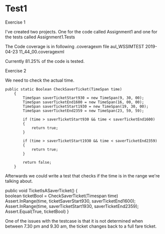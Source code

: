 # Test1

Exercise 1

I've created two projects. One for the code called Assignment1 and one for the tests called Assignment1.Tests

The Code coverage is in following .coveragexm file aul_WSSIMTEST 2019-04-23 11_44_00.coveragexml

Currently 81.25% of the code is tested.

Exercise 2

We need to check the actual time.

	public static Boolean CheckSaverTicket(TimeSpan time)
		{
			TimeSpan saverTicketStart930 = new TimeSpan(9, 30, 00);
			TimeSpan saverTicketEnd1600 = new TimeSpan(16, 00, 00);
			TimeSpan saverTicketStart1930 = new TimeSpan(19, 30, 00);
			TimeSpan saverTicketEnd2359 = new TimeSpan(23, 59, 59);

			if (time > saverTicketStart930 && time < saverTicketEnd1600)
			{
				return true;
			}

			if (time > saverTicketStart1930 && time < saverTicketEnd2359)
			{
				return true;
			}

			return false;
		}
    
Afterwards we could write a test that checks if the time is in the range we're talking about.

public void TicketIsASaverTicket()
		{		
      boolean ticketBool = CheckSaverTicket(Timespan time)
			Assert.InRange(time, ticketSaverStart930, saverTicketEnd1600);
      Assert.InRange(time, saverTicketStart1930, saverTicketEnd2359);
      Assert.Equal(True, ticketBool)
		}
    
One of the issues with the testcase is that it is not determined when between 7.30 pm and 9.30 am, the ticket changes back to a full fare ticket.
